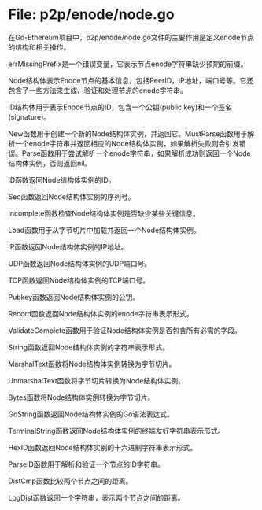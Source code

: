 # File: p2p/enode/node.go

在Go-Ethereum项目中，p2p/enode/node.go文件的主要作用是定义enode节点的结构和相关操作。

errMissingPrefix是一个错误变量，它表示节点enode字符串缺少预期的前缀。

Node结构体表示Enode节点的基本信息，包括PeerID，IP地址，端口号等。它还包含了一些方法来生成、验证和处理节点的enode字符串。

ID结构体用于表示Enode节点的ID，包含一个公钥(public key)和一个签名(signature)。

New函数用于创建一个新的Node结构体实例，并返回它。MustParse函数用于解析一个enode字符串并返回相应的Node结构体实例，如果解析失败则会引发错误。Parse函数用于尝试解析一个enode字符串，如果解析成功则返回一个Node结构体实例，否则返回nil。

ID函数返回Node结构体实例的ID。

Seq函数返回Node结构体实例的序列号。

Incomplete函数检查Node结构体实例是否缺少某些关键信息。

Load函数用于从字节切片中加载并返回一个Node结构体实例。

IP函数返回Node结构体实例的IP地址。

UDP函数返回Node结构体实例的UDP端口号。

TCP函数返回Node结构体实例的TCP端口号。

Pubkey函数返回Node结构体实例的公钥。

Record函数返回Node结构体实例的enode字符串表示形式。

ValidateComplete函数用于验证Node结构体实例是否包含所有必需的字段。

String函数返回Node结构体实例的字符串表示形式。

MarshalText函数将Node结构体实例转换为字节切片。

UnmarshalText函数将字节切片转换为Node结构体实例。

Bytes函数将Node结构体实例转换为字节切片。

GoString函数返回Node结构体实例的Go语法表达式。

TerminalString函数返回Node结构体实例的终端友好字符串表示形式。

HexID函数返回Node结构体实例的十六进制字符串表示形式。

ParseID函数用于解析和验证一个节点的ID字符串。

DistCmp函数比较两个节点之间的距离。

LogDist函数返回一个字符串，表示两个节点之间的距离。


